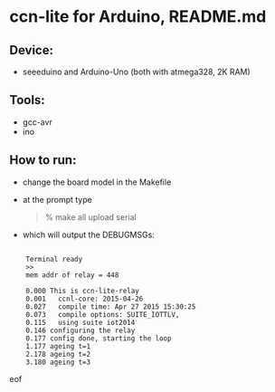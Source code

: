 # ccn-lite for Arduino, README.md

## Device:
  * seeeduino and Arduino-Uno (both with atmega328, 2K RAM)

## Tools:

  * gcc-avr
  * ino

## How to run:

  * change the board model in the Makefile

  * at the prompt type

    > % make all upload serial

  * which will output the DEBUGMSGs:

<pre><code>
    Terminal ready
    >>
    mem addr of relay = 448
    
    0.000 This is ccn-lite-relay
    0.001   ccnl-core: 2015-04-26
    0.027   compile time: Apr 27 2015 15:30:25
    0.073   compile options: SUITE_IOTTLV, 
    0.115   using suite iot2014
    0.146 configuring the relay
    0.177 config done, starting the loop
    1.177 ageing t=1
    2.178 ageing t=2
    3.180 ageing t=3
</code></pre>

eof

